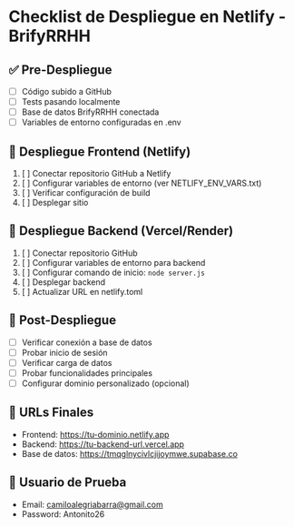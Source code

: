 
# Checklist de Despliegue en Netlify - BrifyRRHH

## ✅ Pre-Despliegue

- [ ] Código subido a GitHub
- [ ] Tests pasando localmente
- [ ] Base de datos BrifyRRHH conectada
- [ ] Variables de entorno configuradas en .env

## 🚀 Despliegue Frontend (Netlify)

1. [ ] Conectar repositorio GitHub a Netlify
2. [ ] Configurar variables de entorno (ver NETLIFY_ENV_VARS.txt)
3. [ ] Verificar configuración de build
4. [ ] Desplegar sitio

## 🔧 Despliegue Backend (Vercel/Render)

1. [ ] Conectar repositorio GitHub
2. [ ] Configurar variables de entorno para backend
3. [ ] Configurar comando de inicio: `node server.js`
4. [ ] Desplegar backend
5. [ ] Actualizar URL en netlify.toml

## 🧪 Post-Despliegue

- [ ] Verificar conexión a base de datos
- [ ] Probar inicio de sesión
- [ ] Verificar carga de datos
- [ ] Probar funcionalidades principales
- [ ] Configurar dominio personalizado (opcional)

## 🔗 URLs Finales

- Frontend: https://tu-dominio.netlify.app
- Backend: https://tu-backend-url.vercel.app
- Base de datos: https://tmqglnycivlcjijoymwe.supabase.co

## 👤 Usuario de Prueba

- Email: camiloalegriabarra@gmail.com
- Password: Antonito26
